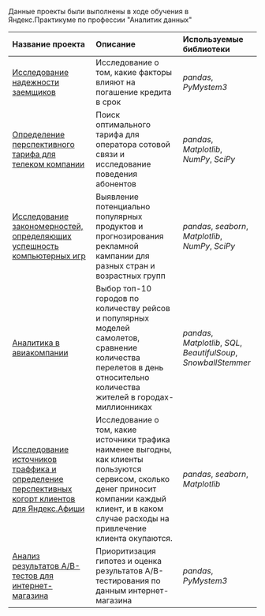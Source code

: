 Данные проекты были выполнены в ходе обучения в Яндекс.Практикуме по профессии "Аналитик данных" 


| Название проекта | Описание | Используемые библиотеки | 
| :---------------------- | :---------------------- | :---------------------- |
| [Исследование надежности заемщиков](https://github.com/charakatic/borrowers_reliability) | Исследование о том, какие факторы влияют на погашение кредита в срок| *pandas*, *PyMystem3* |
| [Определение перспективного тарифа для телеком компании](https://github.com/charakatic/comparison_of_tariffs) | Поиск оптимального тарифа для оператора сотовой связи и исследование поведения абонентов | *pandas*, *Matplotlib*, *NumPy*, *SciPy* |
| [Исследование закономерностей, определяющих успешность компьютерных игр](https://github.com/charakatic/potentially_popular_computer_games) | Выявление потенциально популярных продуктов и прогнозирования рекламной кампании для разных стран и возрастных групп | *pandas*, *seaborn*, *Matplotlib*, *NumPy*, *SciPy* |
| [Аналитика в авиакомпании](https://github.com/charakatic/research_for_an_airline) | Выбор топ-10 городов по количеству рейсов и популярных моделей самолетов, сравнение количества перелетов в день относительно количества жителей в городах-миллионниках | *pandas*, *Matplotlib*, *SQL*, *BeautifulSoup*, *SnowballStemmer* |
| [Исследование источников траффика и определение перспективных когорт клиентов для Яндекс.Афиши](https://github.com/charakatic/marketing_for_Yandex.Afisha) | Исследование о том, какие источники трафика наименее выгодны, как клиенты пользуются сервисом, сколько денег приносит компании каждый клиент, и в каком случае расходы на привлечение клиента окупаются.  | *pandas*, *seaborn*, *Matplotlib* |
| [Анализ результатов A/B-тестов для интернет-магазина](https://github.com/charakatic/ABtests_for_online_store) | Приоритизация гипотез и оценка результатов A/B-тестирования по данным интернет-магазина | *pandas*, *PyMystem3* |

